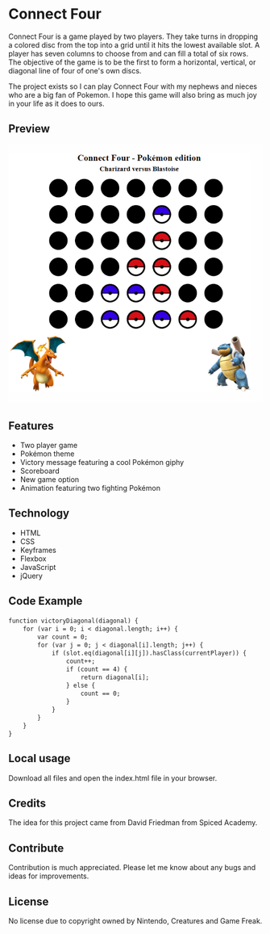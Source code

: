 # Connect Four

Connect Four is a game played by two players. They take turns in dropping a colored disc from the top into a grid until it hits the lowest available slot. A player has seven columns to choose from and can fill a total of six rows. The objective of the game is to be the first to form a horizontal, vertical, or diagonal line of four of one's own discs.

The project exists so I can play Connect Four with my nephews and nieces who are a big fan of Pokemon. I hope this game will also bring as much joy in your life as it does to ours.

## Preview

<p align="center">
<img src="/public/connect-four-preview.png" alt="Preview of Connect Four">
</p>

## Features

-   Two player game
-   Pokémon theme
-   Victory message featuring a cool Pokémon giphy
-   Scoreboard
-   New game option
-   Animation featuring two fighting Pokémon

## Technology

-   HTML
-   CSS
-   Keyframes
-   Flexbox
-   JavaScript
-   jQuery

## Code Example

```
function victoryDiagonal(diagonal) {
    for (var i = 0; i < diagonal.length; i++) {
        var count = 0;
        for (var j = 0; j < diagonal[i].length; j++) {
            if (slot.eq(diagonal[i][j]).hasClass(currentPlayer)) {
                count++;
                if (count == 4) {
                    return diagonal[i];
                } else {
                    count == 0;
                }
            }
        }
    }
}
```

## Local usage

Download all files and open the index.html file in your browser.

## Credits

The idea for this project came from David Friedman from Spiced Academy.

## Contribute

Contribution is much appreciated. Please let me know about any bugs and ideas for improvements.

## License

No license due to copyright owned by Nintendo, Creatures and Game Freak.
